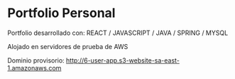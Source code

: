 # Portfolio Personal 

Portfolio desarrollado con: REACT / JAVASCRIPT / JAVA / SPRING / MYSQL

Alojado en servidores de prueba de AWS 

Dominio provisorio: http://6-user-app.s3-website-sa-east-1.amazonaws.com

